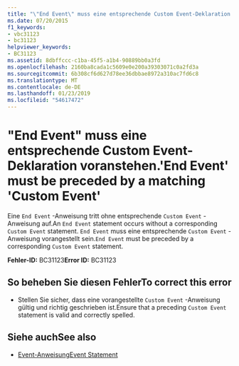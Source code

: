 ```yaml
---
title: "\"End Event\" muss eine entsprechende Custom Event-Deklaration voranstehen."
ms.date: 07/20/2015
f1_keywords:
- vbc31123
- bc31123
helpviewer_keywords:
- BC31123
ms.assetid: 8dbffccc-c1ba-45f5-a1b4-90889bb0a3fd
ms.openlocfilehash: 2160ba8cada1c5609e0e200a39303071c0a2fd3a
ms.sourcegitcommit: 6b308cf6d627d78ee36dbbae8972a310ac7fd6c8
ms.translationtype: MT
ms.contentlocale: de-DE
ms.lasthandoff: 01/23/2019
ms.locfileid: "54617472"
---
```

# <a name="end-event-must-be-preceded-by-a-matching-custom-event"></a><span data-ttu-id="bd6a4-102">"End Event" muss eine entsprechende Custom Event-Deklaration voranstehen.</span><span class="sxs-lookup"><span data-stu-id="bd6a4-102">'End Event' must be preceded by a matching 'Custom Event'</span></span>
<span data-ttu-id="bd6a4-103">Eine `End Event` -Anweisung tritt ohne entsprechende `Custom Event` -Anweisung auf.</span><span class="sxs-lookup"><span data-stu-id="bd6a4-103">An `End Event` statement occurs without a corresponding `Custom Event` statement.</span></span> <span data-ttu-id="bd6a4-104">`End Event` muss eine entsprechende `Custom Event` -Anweisung vorangestellt sein.</span><span class="sxs-lookup"><span data-stu-id="bd6a4-104">`End Event` must be preceded by a corresponding `Custom Event` statement.</span></span>  
  
 <span data-ttu-id="bd6a4-105">**Fehler-ID:** BC31123</span><span class="sxs-lookup"><span data-stu-id="bd6a4-105">**Error ID:** BC31123</span></span>  
  
## <a name="to-correct-this-error"></a><span data-ttu-id="bd6a4-106">So beheben Sie diesen Fehler</span><span class="sxs-lookup"><span data-stu-id="bd6a4-106">To correct this error</span></span>  
  
-   <span data-ttu-id="bd6a4-107">Stellen Sie sicher, dass eine vorangestellte `Custom Event` -Anweisung gültig und richtig geschrieben ist.</span><span class="sxs-lookup"><span data-stu-id="bd6a4-107">Ensure that a preceding `Custom Event` statement is valid and correctly spelled.</span></span>  
  
## <a name="see-also"></a><span data-ttu-id="bd6a4-108">Siehe auch</span><span class="sxs-lookup"><span data-stu-id="bd6a4-108">See also</span></span>
- [<span data-ttu-id="bd6a4-109">Event-Anweisung</span><span class="sxs-lookup"><span data-stu-id="bd6a4-109">Event Statement</span></span>](../../visual-basic/language-reference/statements/event-statement.md)
